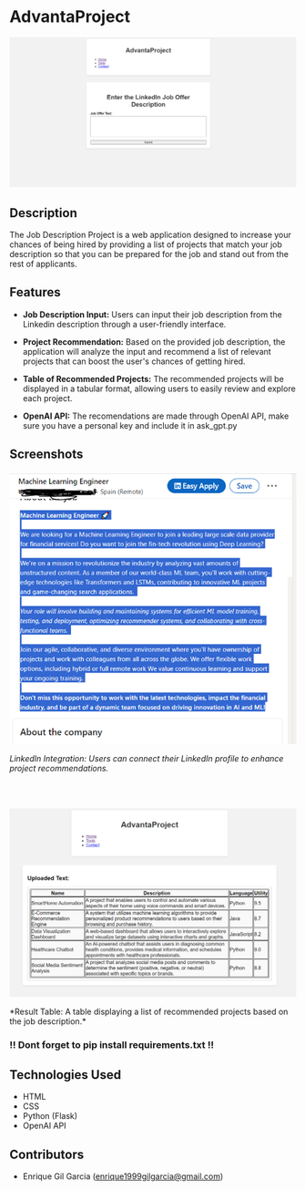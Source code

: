 # AdvantaProject

<p align="center">
  <img src="photos/index.PNG" alt="Main Page" width="550">
</p>

## Description

The Job Description Project is a web application designed to increase your chances of being hired by providing a list of projects that match your job description so that you can be prepared for the job and stand out from the rest of applicants.

## Features

- **Job Description Input:** Users can input their job description from the Linkedin description through a user-friendly interface.

- **Project Recommendation:** Based on the provided job description, the application will analyze the input and recommend a list of relevant projects that can boost the user's chances of getting hired.

- **Table of Recommended Projects:** The recommended projects will be displayed in a tabular format, allowing users to easily review and explore each project.

- **OpenAI API:** The recomendations are made through OpenAI API, make sure you have a personal key and include it in ask_gpt.py

## Screenshots

<p align="center">
  <img src="photos/linkedin.PNG" alt="LinkedIn Integration" width="550">
</p>

*LinkedIn Integration: Users can connect their LinkedIn profile to enhance project recommendations.*


<br><br>


<p align="center">
  <img src="photos/result.PNG" alt="Result Table" width="550">
</p>
*Result Table: A table displaying a list of recommended projects based on the job description.*
<br>

### !! **Dont forget to pip install requirements.txt** !!

## Technologies Used

- HTML
- CSS
- Python (Flask)
- OpenAI API

## Contributors

- Enrique Gil Garcia (enrique1999gilgarcia@gmail.com)